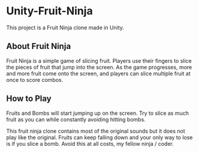 # Unity-Fruit-Ninja

This project is a Fruit Ninja clone made in Unity.

## About Fruit Ninja

Fruit Ninja is a simple game of slicing fruit. Players use their fingers to 
slice the pieces of fruit that jump into the screen. As the game progresses, 
more and more fruit come onto the screen, and players can slice multiple fruit 
at once to score combos.

## How to Play

Fruits and Bombs will start jumping up on the screen.
Try to slice as much fruit as you can while constantly avoiding hitting bombs.

This fruit ninja clone contains most of the original sounds but it does not play like the original.
Fruits can keep falling down and your only way to lose is if you slice a bomb.
Avoid this at all costs, my fellow ninja / coder.